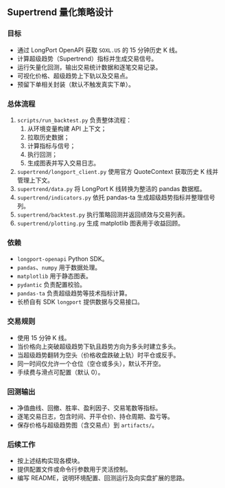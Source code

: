 ## Supertrend 量化策略设计

### 目标
- 通过 LongPort OpenAPI 获取 `SOXL.US` 的 15 分钟历史 K 线。
- 计算超级趋势（Supertrend）指标并生成交易信号。
- 运行矢量化回测，输出交易统计数据和逐笔交易记录。
- 可视化价格、超级趋势上下轨以及交易点。
- 预留下单相关封装（默认不触发真实下单）。

### 总体流程
1. `scripts/run_backtest.py` 负责整体流程：
   1. 从环境变量构建 API 上下文；
   2. 拉取历史数据；
   3. 计算指标与信号；
   4. 执行回测；
   5. 生成图表并写入交易日志。
2. `supertrend/longport_client.py` 使用官方 QuoteContext 获取历史 K 线并管理上下文。
3. `supertrend/data.py` 将 LongPort K 线转换为整洁的 pandas 数据框。
4. `supertrend/indicators.py` 依托 pandas-ta 生成超级趋势指标并整理信号列。
5. `supertrend/backtest.py` 执行策略回测并返回绩效与交易列表。
6. `supertrend/plotting.py` 生成 matplotlib 图表用于收益回顾。

### 依赖
- `longport-openapi` Python SDK。
- `pandas`、`numpy` 用于数据处理。
- `matplotlib` 用于静态图表。
- `pydantic` 负责配置校验。
- `pandas-ta` 负责超级趋势等技术指标计算。
- 长桥自有 SDK `longport` 提供数据与交易接口。

### 交易规则
- 使用 15 分钟 K 线。
- 当价格向上突破超级趋势下轨且趋势方向为多头时建立多头。
- 当超级趋势翻转为空头（价格收盘跌破上轨）时平仓或反手。
- 同一时间仅允许一个仓位（空仓或多头），默认不开空。
- 手续费与滑点可配置（默认 0）。

### 回测输出
- 净值曲线、回撤、胜率、盈利因子、交易笔数等指标。
- 逐笔交易日志，包含时间、开平仓价、持仓周期、盈亏等。
- 保存价格与超级趋势图（含交易点）到 `artifacts/`。

### 后续工作
- 按上述结构实现各模块。
- 提供配置文件或命令行参数用于灵活控制。
- 编写 README，说明环境配置、回测运行及向实盘扩展的思路。
